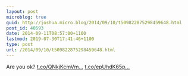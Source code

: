 ```yaml
---
layout: post
microblog: true
guid: http://joshua.micro.blog/2014/09/10/t509822875298459648.html
post_id: 40593
date: 2014-09-11T08:57:00+1100
lastmod: 2019-07-30T17:41:46+1100
type: post
url: /2014/09/10/t509822875298459648.html
---
```

Are you ok? [t.co/QNkjKcmVm...](http://t.co/QNkjKcmVmc) [t.co/epUhdK65p...](http://t.co/epUhdK65pi)
